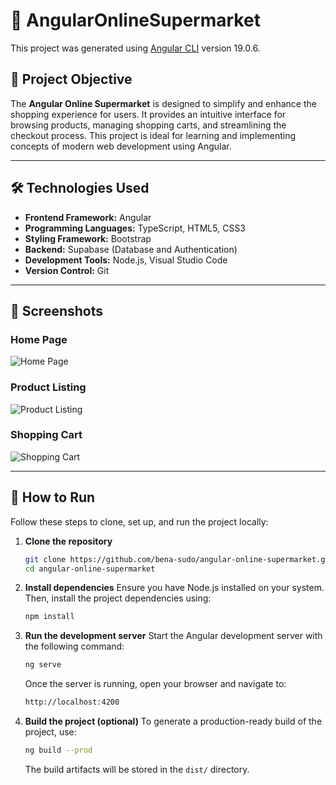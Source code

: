 # 🛒 AngularOnlineSupermarket

This project was generated using [Angular CLI](https://github.com/angular/angular-cli) version 19.0.6.


## 🎯 Project Objective

The **Angular Online Supermarket** is designed to simplify and enhance the shopping experience for users. It provides an intuitive interface for browsing products, managing shopping carts, and streamlining the checkout process. This project is ideal for learning and implementing concepts of modern web development using Angular.

---

## 🛠️ Technologies Used

- **Frontend Framework:** Angular  
- **Programming Languages:** TypeScript, HTML5, CSS3  
- **Styling Framework:** Bootstrap
- **Backend:** Supabase (Database and Authentication)
- **Development Tools:** Node.js, Visual Studio Code  
- **Version Control:** Git  

---

## 📸 Screenshots

### Home Page
![Home Page](path/to/screenshot-homepage.png)

### Product Listing
![Product Listing](path/to/screenshot-products.png)

### Shopping Cart
![Shopping Cart](path/to/screenshot-cart.png)

---

## 🚀 How to Run

Follow these steps to clone, set up, and run the project locally:

1. **Clone the repository**  
   ```bash
   git clone https://github.com/bena-sudo/angular-online-supermarket.git
   cd angular-online-supermarket
   ```
2. **Install dependencies**
   Ensure you have Node.js installed on your system. Then, install the project dependencies using:  
   ```bash
   npm install
   ```
3. **Run the development server**
   Start the Angular development server with the following command:
   ```bash
   ng serve
   ```
   Once the server is running, open your browser and navigate to:
   ```bash
   http://localhost:4200
   ```
4. **Build the project (optional)**
   To generate a production-ready build of the project, use:
   ```bash
   ng build --prod
   ```
   The build artifacts will be stored in the `dist/` directory.
